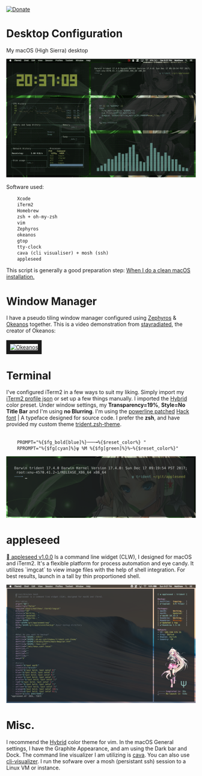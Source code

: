 [![Donate](https://img.shields.io/badge/Donate-PayPal-green.svg)](https://www.paypal.com/cgi-bin/webscr?cmd=_s-xclick&hosted_button_id=KYEHRWKYCD3A2)

<h1>Desktop Configuration</h1>

My macOS (High Sierra) desktop 

![macOS](/img/macOS.gif)


Software used:

        Xcode
        iTerm2
        Homebrew
        zsh + oh-my-zsh
        vim
        Zephyros
        okeanos
        gtop
        tty-clock
        cava (cli visualiser) + mosh (ssh)
        appleseed

This script is generally a good preparation step: <a href="https://github.com/mzdr/macOS"> When I do a clean macOS installation.</a>

<h1>Window Manager</h1>
I have a pseudo tiling window manager configured using <a href="https://github.com/sdegutis/zephyros">Zephyros</a> & <a href="https://github.com/stayradiated/okeanos">Okeanos</a> together. This is a video demonstration from <a href="https://github.com/stayradiated">stayradiated</a>, the creator of Okeanos: 
<br><br>
<a href="http://www.youtube.com/watch?feature=player_embedded&v=10Zwc6r5sLs
" target="_blank"><img src="http://img.youtube.com/vi/10Zwc6r5sLs/0.jpg" 
alt="Okeanos" width="240" height="180" border="10" /></a>

<h1>Terminal</h1>
I've configured iTerm2 in a few ways to suit my liking. Simply import my <a href="https://github.com/mattinclude/appleseed/tree/master/backup">iTerm2 profile json</a> or set up a few things manually. I imported the <a href="https://github.com/mattinclude/appleseed/tree/master/backup">Hybrid</a> color preset. Under window settings, my <strong>Transparency=19%</strong>, <strong>Style=No Title Bar</strong> and I'm using <strong>no Blurring</strong>. I'm using the <a href="https://github.com/powerline/fonts">powerline patched</a> <a href="https://github.com/mattinclude/appleseed/tree/master/backup">Hack font</a> | A typeface designed for source code. I prefer the <strong>zsh</strong>, and have provided my custom theme <a href="https://github.com/mattinclude/appleseed/tree/master/backup">trident.zsh-theme</a>. 
<br><br>

        PROMPT="%{$fg_bold[blue]%}───╼%{$reset_color%} "
        RPROMPT="%{$fg[cyan]%}ψ %M %{$fg[green]%}%~%{$reset_color%}"


![macOS](/img/trident_zsh.png)

<h1>appleseed</h1>
<a href="https://github.com/mattinclude/appleseed"> appleseed v1.0.0</a> Is a command line widget (CLW), I designed for macOS and iTerm2. It's a flexible platform for process automation and eye candy. It utilizes `imgcat` to view image files with the help of shell integration. For best results, launch in a tall by thin proportioned shell.

![appleseed](/img/appleseed.png)

<h1>Misc.</h1>
I recommend the <a href="https://github.com/mattinclude/appleseed/tree/master/backup">Hybrid</a> color theme for vim. In the macOS General settings, I have the Graphite Appearance, and am using the Dark bar and Dock. The command line visualizer I am utilizing is <a href="https://github.com/karlstav/cava">cava</a>. You can also use <a href="https://github.com/dpayne/cli-visualizer">cli-visualizer</a>. I run the sofware over a mosh (persistant ssh) session to a Linux VM or instance.   
